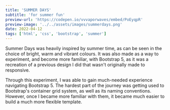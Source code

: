 ```yaml
---
title: 'SUMMER DAYS'
subtitle: 'for summer fun'
preview-url: 'https://codepen.io/vvvaporwaves/embed/PoEyqpR'
preview-image: '../../assets/images/summerdays.png'
date: 2022-04-12
tags: ['html', 'css', 'bootstrap', 'summer']
---
```


Summer Days was heavily inspired by summer time, as can be seen in the choice of bright, warm and vibrant colours. It was also made as a way to experiment, and become more familiar, with Bootstrap 5, as it was a recreation of a previous design I did that wasn't originally made to responsive.

Through this experiment, I was able to gain much-needed experience navigating Bootstrap 5. The hardest part of the journey was getting used to Bootstrap's container grid system, as well as its naming conventions. However, once I became more familiar with them, it became much easier to build a much more flexible template.
